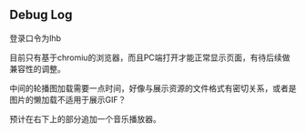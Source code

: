 ## Debug Log

登录口令为lhb

目前只有基于chromiu的浏览器，而且PC端打开才能正常显示页面，有待后续做兼容性的调整。

中间的轮播图加载需要一点时间，好像与展示资源的文件格式有密切关系，或者是图片的懒加载不适用于展示GIF？

预计在右下上的部分追加一个音乐播放器。
